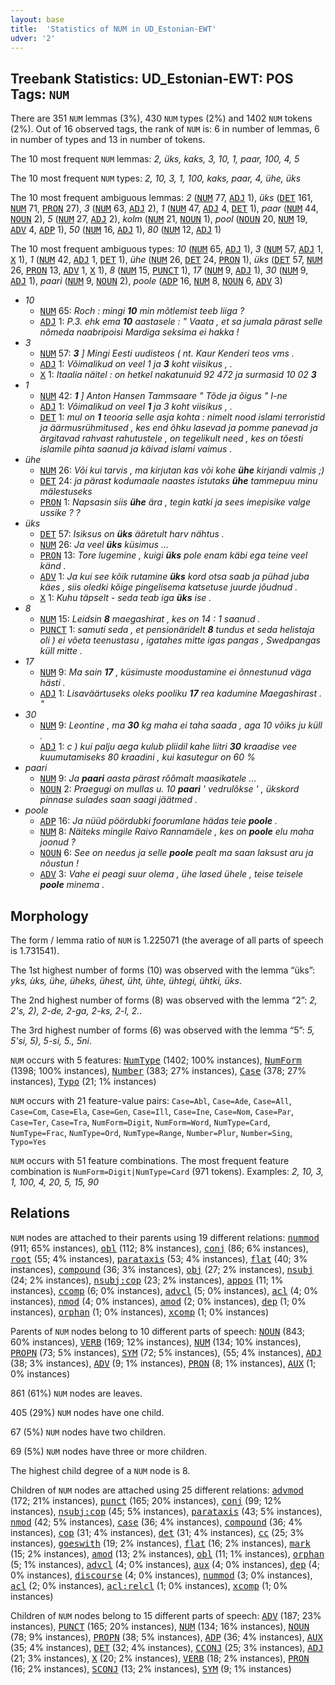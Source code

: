 ```yaml
---
layout: base
title:  'Statistics of NUM in UD_Estonian-EWT'
udver: '2'
---
```


## Treebank Statistics: UD_Estonian-EWT: POS Tags: `NUM`

There are 351 `NUM` lemmas (3%), 430 `NUM` types (2%) and 1402 `NUM` tokens (2%).
Out of 16 observed tags, the rank of `NUM` is: 6 in number of lemmas, 6 in number of types and 13 in number of tokens.

The 10 most frequent `NUM` lemmas: <em>2, üks, kaks, 3, 10, 1, paar, 100, 4, 5</em>

The 10 most frequent `NUM` types:  <em>2, 10, 3, 1, 100, kaks, paar, 4, ühe, üks</em>

The 10 most frequent ambiguous lemmas: <em>2</em> (<tt><a href="et_ewt-pos-NUM.html">NUM</a></tt> 77, <tt><a href="et_ewt-pos-ADJ.html">ADJ</a></tt> 1), <em>üks</em> (<tt><a href="et_ewt-pos-DET.html">DET</a></tt> 161, <tt><a href="et_ewt-pos-NUM.html">NUM</a></tt> 71, <tt><a href="et_ewt-pos-PRON.html">PRON</a></tt> 27), <em>3</em> (<tt><a href="et_ewt-pos-NUM.html">NUM</a></tt> 63, <tt><a href="et_ewt-pos-ADJ.html">ADJ</a></tt> 2), <em>1</em> (<tt><a href="et_ewt-pos-NUM.html">NUM</a></tt> 47, <tt><a href="et_ewt-pos-ADJ.html">ADJ</a></tt> 4, <tt><a href="et_ewt-pos-DET.html">DET</a></tt> 1), <em>paar</em> (<tt><a href="et_ewt-pos-NUM.html">NUM</a></tt> 44, <tt><a href="et_ewt-pos-NOUN.html">NOUN</a></tt> 2), <em>5</em> (<tt><a href="et_ewt-pos-NUM.html">NUM</a></tt> 27, <tt><a href="et_ewt-pos-ADJ.html">ADJ</a></tt> 2), <em>kolm</em> (<tt><a href="et_ewt-pos-NUM.html">NUM</a></tt> 21, <tt><a href="et_ewt-pos-NOUN.html">NOUN</a></tt> 1), <em>pool</em> (<tt><a href="et_ewt-pos-NOUN.html">NOUN</a></tt> 20, <tt><a href="et_ewt-pos-NUM.html">NUM</a></tt> 19, <tt><a href="et_ewt-pos-ADV.html">ADV</a></tt> 4, <tt><a href="et_ewt-pos-ADP.html">ADP</a></tt> 1), <em>50</em> (<tt><a href="et_ewt-pos-NUM.html">NUM</a></tt> 16, <tt><a href="et_ewt-pos-ADJ.html">ADJ</a></tt> 1), <em>80</em> (<tt><a href="et_ewt-pos-NUM.html">NUM</a></tt> 12, <tt><a href="et_ewt-pos-ADJ.html">ADJ</a></tt> 1)

The 10 most frequent ambiguous types:  <em>10</em> (<tt><a href="et_ewt-pos-NUM.html">NUM</a></tt> 65, <tt><a href="et_ewt-pos-ADJ.html">ADJ</a></tt> 1), <em>3</em> (<tt><a href="et_ewt-pos-NUM.html">NUM</a></tt> 57, <tt><a href="et_ewt-pos-ADJ.html">ADJ</a></tt> 1, <tt><a href="et_ewt-pos-X.html">X</a></tt> 1), <em>1</em> (<tt><a href="et_ewt-pos-NUM.html">NUM</a></tt> 42, <tt><a href="et_ewt-pos-ADJ.html">ADJ</a></tt> 1, <tt><a href="et_ewt-pos-DET.html">DET</a></tt> 1), <em>ühe</em> (<tt><a href="et_ewt-pos-NUM.html">NUM</a></tt> 26, <tt><a href="et_ewt-pos-DET.html">DET</a></tt> 24, <tt><a href="et_ewt-pos-PRON.html">PRON</a></tt> 1), <em>üks</em> (<tt><a href="et_ewt-pos-DET.html">DET</a></tt> 57, <tt><a href="et_ewt-pos-NUM.html">NUM</a></tt> 26, <tt><a href="et_ewt-pos-PRON.html">PRON</a></tt> 13, <tt><a href="et_ewt-pos-ADV.html">ADV</a></tt> 1, <tt><a href="et_ewt-pos-X.html">X</a></tt> 1), <em>8</em> (<tt><a href="et_ewt-pos-NUM.html">NUM</a></tt> 15, <tt><a href="et_ewt-pos-PUNCT.html">PUNCT</a></tt> 1), <em>17</em> (<tt><a href="et_ewt-pos-NUM.html">NUM</a></tt> 9, <tt><a href="et_ewt-pos-ADJ.html">ADJ</a></tt> 1), <em>30</em> (<tt><a href="et_ewt-pos-NUM.html">NUM</a></tt> 9, <tt><a href="et_ewt-pos-ADJ.html">ADJ</a></tt> 1), <em>paari</em> (<tt><a href="et_ewt-pos-NUM.html">NUM</a></tt> 9, <tt><a href="et_ewt-pos-NOUN.html">NOUN</a></tt> 2), <em>poole</em> (<tt><a href="et_ewt-pos-ADP.html">ADP</a></tt> 16, <tt><a href="et_ewt-pos-NUM.html">NUM</a></tt> 8, <tt><a href="et_ewt-pos-NOUN.html">NOUN</a></tt> 6, <tt><a href="et_ewt-pos-ADV.html">ADV</a></tt> 3)


* <em>10</em>
  * <tt><a href="et_ewt-pos-NUM.html">NUM</a></tt> 65: <em>Roch : mingi <b>10</b> min mõtlemist teeb liiga ?</em>
  * <tt><a href="et_ewt-pos-ADJ.html">ADJ</a></tt> 1: <em>P.3. ehk ema <b>10</b> aastasele : " Vaata , et sa jumala pärast selle nõmeda naabripoisi Mardiga seksima ei hakka !</em>
* <em>3</em>
  * <tt><a href="et_ewt-pos-NUM.html">NUM</a></tt> 57: <em><b>3</b> ] Mingi Eesti uudisteos ( nt. Kaur Kenderi teos vms .</em>
  * <tt><a href="et_ewt-pos-ADJ.html">ADJ</a></tt> 1: <em>Võimalikud on veel 1 ja <b>3</b> koht viisikus , .</em>
  * <tt><a href="et_ewt-pos-X.html">X</a></tt> 1: <em>Itaalia näitel : on hetkel nakatunuid 92 472 ja surmasid 10 02 <b>3</b></em>
* <em>1</em>
  * <tt><a href="et_ewt-pos-NUM.html">NUM</a></tt> 42: <em><b>1</b> ] Anton Hansen Tammsaare " Tõde ja õigus " I-ne</em>
  * <tt><a href="et_ewt-pos-ADJ.html">ADJ</a></tt> 1: <em>Võimalikud on veel <b>1</b> ja 3 koht viisikus , .</em>
  * <tt><a href="et_ewt-pos-DET.html">DET</a></tt> 1: <em>mul on <b>1</b> teooria selle asja kohta : nimelt nood islami terroristid ja äärmusrühmitused , kes end õhku lasevad ja pomme panevad ja ärgitavad rahvast rahutustele , on tegelikult need , kes on tõesti islamile pihta saanud ja käivad islami vaimus .</em>
* <em>ühe</em>
  * <tt><a href="et_ewt-pos-NUM.html">NUM</a></tt> 26: <em>Või kui tarvis , ma kirjutan kas või kohe <b>ühe</b> kirjandi valmis ;)</em>
  * <tt><a href="et_ewt-pos-DET.html">DET</a></tt> 24: <em>ja pärast kodumaale naastes istutaks <b>ühe</b> tammepuu minu mälestuseks</em>
  * <tt><a href="et_ewt-pos-PRON.html">PRON</a></tt> 1: <em>Napsasin siis <b>ühe</b> ära , tegin katki ja sees imepisike valge ussike ? ?</em>
* <em>üks</em>
  * <tt><a href="et_ewt-pos-DET.html">DET</a></tt> 57: <em>Isiksus on <b>üks</b> ääretult harv nähtus .</em>
  * <tt><a href="et_ewt-pos-NUM.html">NUM</a></tt> 26: <em>Ja veel <b>üks</b> küsimus ...</em>
  * <tt><a href="et_ewt-pos-PRON.html">PRON</a></tt> 13: <em>Tore lugemine , kuigi <b>üks</b> pole enam käbi ega teine veel känd .</em>
  * <tt><a href="et_ewt-pos-ADV.html">ADV</a></tt> 1: <em>Ja kui see kõik rutamine <b>üks</b> kord otsa saab ja pühad juba käes , siis oledki kõige pingelisema katsetuse juurde jõudnud .</em>
  * <tt><a href="et_ewt-pos-X.html">X</a></tt> 1: <em>Kuhu täpselt - seda teab iga <b>üks</b> ise .</em>
* <em>8</em>
  * <tt><a href="et_ewt-pos-NUM.html">NUM</a></tt> 15: <em>Leidsin <b>8</b> maegashirat , kes on 14 : 1 saanud .</em>
  * <tt><a href="et_ewt-pos-PUNCT.html">PUNCT</a></tt> 1: <em>samuti seda , et pensionäridelt <b>8</b> tundus et seda helistaja oli ) ei võeta teenustasu , igatahes mitte igas pangas , Swedpangas küll mitte .</em>
* <em>17</em>
  * <tt><a href="et_ewt-pos-NUM.html">NUM</a></tt> 9: <em>Ma sain <b>17</b> , küsimuste moodustamine ei õnnestunud väga hästi .</em>
  * <tt><a href="et_ewt-pos-ADJ.html">ADJ</a></tt> 1: <em>Lisaväärtuseks oleks pooliku <b>17</b> rea kadumine Maegashirast . "</em>
* <em>30</em>
  * <tt><a href="et_ewt-pos-NUM.html">NUM</a></tt> 9: <em>Leontine , ma <b>30</b> kg maha ei taha saada , aga 10 võiks ju küll .</em>
  * <tt><a href="et_ewt-pos-ADJ.html">ADJ</a></tt> 1: <em>c ) kui palju aega kulub pliidil kahe liitri <b>30</b> kraadise vee kuumutamiseks 80 kraadini , kui kasutegur on 60 %</em>
* <em>paari</em>
  * <tt><a href="et_ewt-pos-NUM.html">NUM</a></tt> 9: <em>Ja <b>paari</b> aasta pärast rôômalt maasikatele ...</em>
  * <tt><a href="et_ewt-pos-NOUN.html">NOUN</a></tt> 2: <em>Praegugi on mullas u. 10 <b>paari</b> ' vedrulõkse ' , ükskord pinnase sulades saan saagi jäätmed .</em>
* <em>poole</em>
  * <tt><a href="et_ewt-pos-ADP.html">ADP</a></tt> 16: <em>Ja nüüd pöördubki foorumlane hädas teie <b>poole</b> .</em>
  * <tt><a href="et_ewt-pos-NUM.html">NUM</a></tt> 8: <em>Näiteks mingile Raivo Rannamäele , kes on <b>poole</b> elu maha joonud ?</em>
  * <tt><a href="et_ewt-pos-NOUN.html">NOUN</a></tt> 6: <em>See on needus ja selle <b>poole</b> pealt ma saan laksust aru ja nõustun !</em>
  * <tt><a href="et_ewt-pos-ADV.html">ADV</a></tt> 3: <em>Vahe ei peagi suur olema , ühe lased ühele , teise teisele <b>poole</b> minema .</em>

## Morphology

The form / lemma ratio of `NUM` is 1.225071 (the average of all parts of speech is 1.731541).

The 1st highest number of forms (10) was observed with the lemma “üks”: <em>yks, ùks, ühe, üheks, ühest, üht, ühte, ühtegi, ühtki, üks</em>.

The 2nd highest number of forms (8) was observed with the lemma “2”: <em>2, 2's, 2), 2-de, 2-ga, 2-ks, 2-l, 2.</em>.

The 3rd highest number of forms (6) was observed with the lemma “5”: <em>5, 5'si, 5), 5-si, 5., 5ni</em>.

`NUM` occurs with 5 features: <tt><a href="et_ewt-feat-NumType.html">NumType</a></tt> (1402; 100% instances), <tt><a href="et_ewt-feat-NumForm.html">NumForm</a></tt> (1398; 100% instances), <tt><a href="et_ewt-feat-Number.html">Number</a></tt> (383; 27% instances), <tt><a href="et_ewt-feat-Case.html">Case</a></tt> (378; 27% instances), <tt><a href="et_ewt-feat-Typo.html">Typo</a></tt> (21; 1% instances)

`NUM` occurs with 21 feature-value pairs: `Case=Abl`, `Case=Ade`, `Case=All`, `Case=Com`, `Case=Ela`, `Case=Gen`, `Case=Ill`, `Case=Ine`, `Case=Nom`, `Case=Par`, `Case=Ter`, `Case=Tra`, `NumForm=Digit`, `NumForm=Word`, `NumType=Card`, `NumType=Frac`, `NumType=Ord`, `NumType=Range`, `Number=Plur`, `Number=Sing`, `Typo=Yes`

`NUM` occurs with 51 feature combinations.
The most frequent feature combination is `NumForm=Digit|NumType=Card` (971 tokens).
Examples: <em>2, 10, 3, 1, 100, 4, 20, 5, 15, 90</em>


## Relations

`NUM` nodes are attached to their parents using 19 different relations: <tt><a href="et_ewt-dep-nummod.html">nummod</a></tt> (911; 65% instances), <tt><a href="et_ewt-dep-obl.html">obl</a></tt> (112; 8% instances), <tt><a href="et_ewt-dep-conj.html">conj</a></tt> (86; 6% instances), <tt><a href="et_ewt-dep-root.html">root</a></tt> (55; 4% instances), <tt><a href="et_ewt-dep-parataxis.html">parataxis</a></tt> (53; 4% instances), <tt><a href="et_ewt-dep-flat.html">flat</a></tt> (40; 3% instances), <tt><a href="et_ewt-dep-compound.html">compound</a></tt> (36; 3% instances), <tt><a href="et_ewt-dep-obj.html">obj</a></tt> (27; 2% instances), <tt><a href="et_ewt-dep-nsubj.html">nsubj</a></tt> (24; 2% instances), <tt><a href="et_ewt-dep-nsubj-cop.html">nsubj:cop</a></tt> (23; 2% instances), <tt><a href="et_ewt-dep-appos.html">appos</a></tt> (11; 1% instances), <tt><a href="et_ewt-dep-ccomp.html">ccomp</a></tt> (6; 0% instances), <tt><a href="et_ewt-dep-advcl.html">advcl</a></tt> (5; 0% instances), <tt><a href="et_ewt-dep-acl.html">acl</a></tt> (4; 0% instances), <tt><a href="et_ewt-dep-nmod.html">nmod</a></tt> (4; 0% instances), <tt><a href="et_ewt-dep-amod.html">amod</a></tt> (2; 0% instances), <tt><a href="et_ewt-dep-dep.html">dep</a></tt> (1; 0% instances), <tt><a href="et_ewt-dep-orphan.html">orphan</a></tt> (1; 0% instances), <tt><a href="et_ewt-dep-xcomp.html">xcomp</a></tt> (1; 0% instances)

Parents of `NUM` nodes belong to 10 different parts of speech: <tt><a href="et_ewt-pos-NOUN.html">NOUN</a></tt> (843; 60% instances), <tt><a href="et_ewt-pos-VERB.html">VERB</a></tt> (169; 12% instances), <tt><a href="et_ewt-pos-NUM.html">NUM</a></tt> (134; 10% instances), <tt><a href="et_ewt-pos-PROPN.html">PROPN</a></tt> (73; 5% instances), <tt><a href="et_ewt-pos-SYM.html">SYM</a></tt> (72; 5% instances),  (55; 4% instances), <tt><a href="et_ewt-pos-ADJ.html">ADJ</a></tt> (38; 3% instances), <tt><a href="et_ewt-pos-ADV.html">ADV</a></tt> (9; 1% instances), <tt><a href="et_ewt-pos-PRON.html">PRON</a></tt> (8; 1% instances), <tt><a href="et_ewt-pos-AUX.html">AUX</a></tt> (1; 0% instances)

861 (61%) `NUM` nodes are leaves.

405 (29%) `NUM` nodes have one child.

67 (5%) `NUM` nodes have two children.

69 (5%) `NUM` nodes have three or more children.

The highest child degree of a `NUM` node is 8.

Children of `NUM` nodes are attached using 25 different relations: <tt><a href="et_ewt-dep-advmod.html">advmod</a></tt> (172; 21% instances), <tt><a href="et_ewt-dep-punct.html">punct</a></tt> (165; 20% instances), <tt><a href="et_ewt-dep-conj.html">conj</a></tt> (99; 12% instances), <tt><a href="et_ewt-dep-nsubj-cop.html">nsubj:cop</a></tt> (45; 5% instances), <tt><a href="et_ewt-dep-parataxis.html">parataxis</a></tt> (43; 5% instances), <tt><a href="et_ewt-dep-nmod.html">nmod</a></tt> (42; 5% instances), <tt><a href="et_ewt-dep-case.html">case</a></tt> (36; 4% instances), <tt><a href="et_ewt-dep-compound.html">compound</a></tt> (36; 4% instances), <tt><a href="et_ewt-dep-cop.html">cop</a></tt> (31; 4% instances), <tt><a href="et_ewt-dep-det.html">det</a></tt> (31; 4% instances), <tt><a href="et_ewt-dep-cc.html">cc</a></tt> (25; 3% instances), <tt><a href="et_ewt-dep-goeswith.html">goeswith</a></tt> (19; 2% instances), <tt><a href="et_ewt-dep-flat.html">flat</a></tt> (16; 2% instances), <tt><a href="et_ewt-dep-mark.html">mark</a></tt> (15; 2% instances), <tt><a href="et_ewt-dep-amod.html">amod</a></tt> (13; 2% instances), <tt><a href="et_ewt-dep-obl.html">obl</a></tt> (11; 1% instances), <tt><a href="et_ewt-dep-orphan.html">orphan</a></tt> (5; 1% instances), <tt><a href="et_ewt-dep-advcl.html">advcl</a></tt> (4; 0% instances), <tt><a href="et_ewt-dep-aux.html">aux</a></tt> (4; 0% instances), <tt><a href="et_ewt-dep-dep.html">dep</a></tt> (4; 0% instances), <tt><a href="et_ewt-dep-discourse.html">discourse</a></tt> (4; 0% instances), <tt><a href="et_ewt-dep-nummod.html">nummod</a></tt> (3; 0% instances), <tt><a href="et_ewt-dep-acl.html">acl</a></tt> (2; 0% instances), <tt><a href="et_ewt-dep-acl-relcl.html">acl:relcl</a></tt> (1; 0% instances), <tt><a href="et_ewt-dep-xcomp.html">xcomp</a></tt> (1; 0% instances)

Children of `NUM` nodes belong to 15 different parts of speech: <tt><a href="et_ewt-pos-ADV.html">ADV</a></tt> (187; 23% instances), <tt><a href="et_ewt-pos-PUNCT.html">PUNCT</a></tt> (165; 20% instances), <tt><a href="et_ewt-pos-NUM.html">NUM</a></tt> (134; 16% instances), <tt><a href="et_ewt-pos-NOUN.html">NOUN</a></tt> (78; 9% instances), <tt><a href="et_ewt-pos-PROPN.html">PROPN</a></tt> (38; 5% instances), <tt><a href="et_ewt-pos-ADP.html">ADP</a></tt> (36; 4% instances), <tt><a href="et_ewt-pos-AUX.html">AUX</a></tt> (35; 4% instances), <tt><a href="et_ewt-pos-DET.html">DET</a></tt> (32; 4% instances), <tt><a href="et_ewt-pos-CCONJ.html">CCONJ</a></tt> (25; 3% instances), <tt><a href="et_ewt-pos-ADJ.html">ADJ</a></tt> (21; 3% instances), <tt><a href="et_ewt-pos-X.html">X</a></tt> (20; 2% instances), <tt><a href="et_ewt-pos-VERB.html">VERB</a></tt> (18; 2% instances), <tt><a href="et_ewt-pos-PRON.html">PRON</a></tt> (16; 2% instances), <tt><a href="et_ewt-pos-SCONJ.html">SCONJ</a></tt> (13; 2% instances), <tt><a href="et_ewt-pos-SYM.html">SYM</a></tt> (9; 1% instances)

